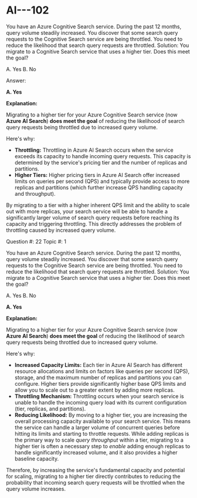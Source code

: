 # AI---102

You have an Azure Cognitive Search service.
During the past 12 months, query volume steadily increased.
You discover that some search query requests to the Cognitive Search service are being throttled.
You need to reduce the likelihood that search query requests are throttled.
Solution: You migrate to a Cognitive Search service that uses a higher tier.
Does this meet the goal?

A. Yes
B. No

Answer:

**A. Yes**

**Explanation:**

Migrating to a higher tier for your Azure Cognitive Search service (now **Azure AI Search**) **does meet the goal** of reducing the likelihood of search query requests being throttled due to increased query volume.

Here's why:

* **Throttling:** Throttling in Azure AI Search occurs when the service exceeds its capacity to handle incoming query requests. This capacity is determined by the service's pricing tier and the number of replicas and partitions.
* **Higher Tiers:** Higher pricing tiers in Azure AI Search offer increased limits on queries per second (QPS) and typically provide access to more replicas and partitions (which further increase QPS handling capacity and throughput).

By migrating to a tier with a higher inherent QPS limit and the ability to scale out with more replicas, your search service will be able to handle a significantly larger volume of search query requests before reaching its capacity and triggering throttling. This directly addresses the problem of throttling caused by increased query volume.


Question #: 22
Topic #: 1

You have an Azure Cognitive Search service.
During the past 12 months, query volume steadily increased.
You discover that some search query requests to the Cognitive Search service are being throttled.
You need to reduce the likelihood that search query requests are throttled.
Solution: You migrate to a Cognitive Search service that uses a higher tier.
Does this meet the goal?

A. Yes
B. No

**A. Yes**

**Explanation:**

Migrating to a higher tier for your Azure Cognitive Search service (now **Azure AI Search**) **does meet the goal** of reducing the likelihood of search query requests being throttled due to increased query volume.

Here's why:

* **Increased Capacity Limits:** Each tier in Azure AI Search has different resource allocations and limits on factors like queries per second (QPS), storage, and the maximum number of replicas and partitions you can configure. Higher tiers provide significantly higher base QPS limits and allow you to scale out to a greater extent by adding more replicas.
* **Throttling Mechanism:** Throttling occurs when your search service is unable to handle the incoming query load with its current configuration (tier, replicas, and partitions).
* **Reducing Likelihood:** By moving to a higher tier, you are increasing the overall processing capacity available to your search service. This means the service can handle a larger volume of concurrent queries before hitting its limits and starting to throttle requests. While adding replicas is the primary way to scale *query throughput* within a tier, migrating to a higher tier is often a necessary step to *enable* adding enough replicas to handle significantly increased volume, and it also provides a higher baseline capacity.

Therefore, by increasing the service's fundamental capacity and potential for scaling, migrating to a higher tier directly contributes to reducing the probability that incoming search query requests will be throttled when the query volume increases.



